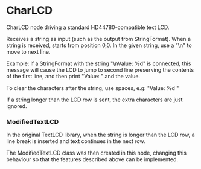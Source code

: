 # CharLCD

CharLCD node driving a standard HD44780-compatible text LCD.

Receives a string as input (such as the output from StringFormat).
When a string is received, starts from position 0,0. 
In the given string, use a "\n" to move to next line.

Example: if a StringFormat with the string "\nValue: %d" is connected,
this message will cause the LCD to jump to second line preserving the 
contents of the first line, and then print "Value: " and the value.

To clear the characters after the string, use spaces, e.g:
"Value: %d            "

If a string longer than the LCD row is sent, the extra characters are 
just ignored.

### ModifiedTextLCD

In the original TextLCD library, when the string is longer than the LCD
row, a line break is inserted and text continues in the next row. 

The ModifiedTextLCD class was then created in this node, changing this
behaviour so that the features described above can be implemented.